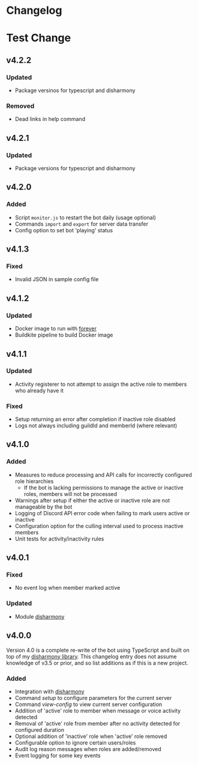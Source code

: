 # Changelog
# Test Change
## v4.2.2
### Updated
- Package versinos for typescript and disharmony

### Removed
- Dead links in help command

## v4.2.1
### Updated
- Package versions for typescript and disharmony

## v4.2.0
### Added
- Script `monitor.js` to restart the bot daily (usage optional)
- Commands `import` and `export` for server data transfer
- Config option to set bot 'playing' status

## v4.1.3
### Fixed
- Invalid JSON in sample config file

## v4.1.2
### Updated
- Docker image to run with [forever](https://github.com/foreversd/forever)
- Buildkite pipeline to build Docker image

## v4.1.1
### Updated
- Activity registerer to not attempt to assign the active role to members who already have it

### Fixed
- Setup returning an error after completion if inactive role disabled
- Logs not always including guildId and memberId (where relevant)

## v4.1.0
### Added
- Measures to reduce processing and API calls for incorrectly configured role hierarchies
    - If the bot is lacking permissions to manage the active or inactive roles, members will not be processed
- Warnings after setup if either the active or inactive role are not manageable by the bot
- Logging of Discord API error code when failing to mark users active or inactive
- Configuration option for the culling interval used to process inactive members
- Unit tests for activity/inactivity rules

## v4.0.1
### Fixed
- No event log when member marked active

### Updated
- Module [disharmony](https://github.com/benji7425/disharmony)

## v4.0.0
Version 4.0 is a complete re-write of the bot using TypeScript and built on top of my [disharmony library](https://github.com/benji7425/disharmony).
This changelog entry does not assume knowledge of v3.5 or prior, and so list additions as if this is a new project.

### Added
- Integration with [disharmony](https://github.com/benji7425/disharmony)
- Command *setup* to configure parameters for the current server
- Command *view-config* to view current server configuration
- Addition of 'active' role to member when message or voice activity detected
- Removal of 'active' role from member after no activity detected for configured duration
- Optional addition of 'inactive' role when 'active' role removed
- Configurable option to ignore certain users/roles
- Audit log reason messages when roles are added/removed
- Event logging for some key events
